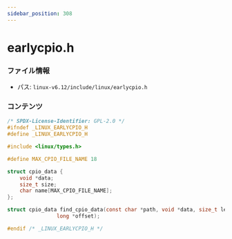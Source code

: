 ```yaml
---
sidebar_position: 308
---
```

# earlycpio.h

### ファイル情報

- パス: `linux-v6.12/include/linux/earlycpio.h`

### コンテンツ

```h
/* SPDX-License-Identifier: GPL-2.0 */
#ifndef _LINUX_EARLYCPIO_H
#define _LINUX_EARLYCPIO_H

#include <linux/types.h>

#define MAX_CPIO_FILE_NAME 18

struct cpio_data {
	void *data;
	size_t size;
	char name[MAX_CPIO_FILE_NAME];
};

struct cpio_data find_cpio_data(const char *path, void *data, size_t len,
				long *offset);

#endif /* _LINUX_EARLYCPIO_H */

```
